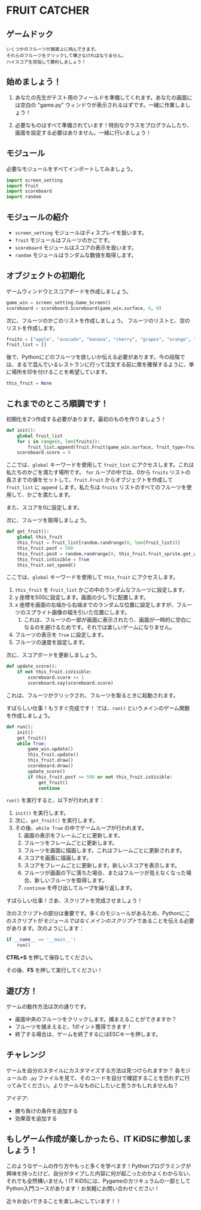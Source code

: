 # FRUIT CATCHER

## ゲームドック
```GameDoc
いくつかのフルーツが画面上に飛んできます。
それらのフルーツをクリックして壊さなければなりません。
ハイスコアを目指して勝利しましょう！
```

## 始めましょう！
1. あなたの先生がテスト用のフィールドを準備してくれます。あなたの画面には空白の "game.py" ウィンドウが表示されるはずです。一緒に作業しましょう！

2. 必要なものはすべて準備されています！特別なクラスをプログラムしたり、画面を設定する必要はありません。一緒に行いましょう！

## モジュール
必要なモジュールをすべてインポートしてみましょう。
```Python
import screen_setting  
import fruit  
import scoreboard  
import random
```

## モジュールの紹介
- `screen_setting` モジュールはディスプレイを扱います。
- `fruit` モジュールはフルーツのかごです。
- `scoreboard` モジュールはスコアの表示を扱います。
- `random` モジュールはランダムな数値を取得します。

## オブジェクトの初期化
ゲームウィンドウとスコアボードを作成しましょう。
```Python
game_win = screen_setting.Game_Screen()  
scoreboard = scoreboard.Scoreboard(game_win.surface, 0, 0)
```
次に、フルーツのかごのリストを作成しましょう。
フルーツのリストと、空のリストを作成します。
```Python
fruits = ["apple", "avocado", "banana", "cherry", "grapes", "orange", "strawberry"]  
fruit_list = []
```

後で、Pythonにどのフルーツを欲しいか伝える必要があります。今の段階では、まるで混んでいるレストランに行って注文する前に席を確保するように、単に場所を印を付けることを希望しています。

```Python
this_fruit = None
```

## これまでのところ順調です！
初期化を2つ作成する必要があります。最初のものを作りましょう！

```Python
def init():  
    global fruit_list  
    for i in range(0, len(fruits)):  
        fruit_list.append(fruit.Fruit(game_win.surface, fruit_type=fruits[i]))  
    scoreboard.score = 0
```
ここでは、`global` キーワードを使用して `fruit_list` にアクセスします。これは私たちのかごを満たす場所です。
`for` ループの中では、0から `fruits` リストの長さまでの値をセットして、`fruit.Fruit` からオブジェクトを作成して `fruit_list` に `append` します。私たちは `fruits` リストのすべてのフルーツを使用して、かごを満たします。

また、スコアを0に設定します。

次に、フルーツを取得しましょう。

```Python
def get_fruit():  
    global this_fruit  
    this_fruit = fruit_list[random.randrange(0, len(fruit_list))]  
    this_fruit.posY = 500  
    this_fruit.posX = random.randrange(0, this_fruit.fruit_sprite.get_width())  
    this_fruit.isVisible = True  
    this_fruit.set_speed()
```

ここでは、`global` キーワードを使用して `this_fruit` にアクセスします。
1. `this_fruit` を `fruit_list` かごの中のランダムなフルーツに設定します。
2. y 座標を500に設定します。画面の少し下に配置します。
3. x 座標を画面の左端から右端までのランダムな位置に設定しますが、フルーツのスプライト画像の幅を引いた位置にします。
   1. これは、フルーツの一部が画面に表示されたり、画面が一時的に空白になるのを避けるためです。それでは楽しいゲームになりません。
4. フルーツの表示を `True` に設定します。
5. フルーツの速度を設定します。

次に、スコアボードを更新しましょう。

```Python
def update_score():  
    if not this_fruit.isVisible:  
        scoreboard.score += 1  
        scoreboard.say(scoreboard.score)
```
これは、フルーツがクリックされ、フルーツを取るときに起動されます。

すばらしい仕事！もうすぐ完成です！
では、`run()` というメインのゲーム関数を作成しましょう。

```Python
def run():  
    init()  
    get_fruit()  
    while True:  
        game_win.update()  
        this_fruit.update()  
        this_fruit.draw()  
        scoreboard.draw()  
        update_score()  
        if this_fruit.posY >= 500 or not this_fruit.isVisible:  
            get_fruit()  
            continue
```
`run()` を実行すると、以下が行われます：
1. `init()` を実行します。
2. 次に、`get_fruit()` を実行します。
3. その後、`while True` の中でゲームループが行われます。
   1. 画面の表示をフレームごとに更新します。
   2. フルーツをフレームごとに更新します。
   3. フルーツを画面に描画します。これはフレームごとに更新されます。
   4. スコアを画面に描画します。
   5. スコアをフレームごとに更新します。新しいスコアを表示します。
   6. フルーツが画面の下に落ちた場合、またはフルーツが見えなくなった場合、新しいフルーツを取得します。
   7. `continue` を呼び出してループを繰り返します。

すばらしい仕事！さあ、スクリプトを完成させましょう！

次のスクリプトの部分は重要です。多くのモジュールがあるため、Pythonにこのスクリプトが*モジュールではなくメインのスクリプト*であることを伝える必要があります。次のようにします：

```Python
if __name__ == '__main__':
    run()
```

**CTRL+S** を押して保存してください。

その後、**F5** を押して実行してください！

## 遊び方！
ゲームの動作方法は次の通りです。
- 画面中央のフルーツをクリックします。捕まえることができますか？
- フルーツを捕まえると、1ポイント獲得できます！
- 終了する場合は、ゲームを終了するにはESCキーを押します。

## チャレンジ
ゲームを自分のスタイルにカスタマイズする方法は見つけられますか？
各モジュールの `.py` ファイルを見て、そのコードを自分で確認することを恐れずに行ってみてください。よりクールなものにしたいと思うかもしれませんね？

アイデア:
- 勝ち負けの条件を追加する
- 効果音を追加する

## もしゲーム作成が楽しかったら、IT KiDSに参加しましょう！
このようなゲームの作り方やもっと多くを学べます！Pythonプログラミングが興味を持ったけど、自分がタイプした内容に何が起こったのかよくわからない、それでも全然構いません！IT KiDSには、Pygameのカリキュラムの一部としてPython入門コースがあります！お気軽にお問い合わせください！

近々お会いできることを楽しみにしています！！